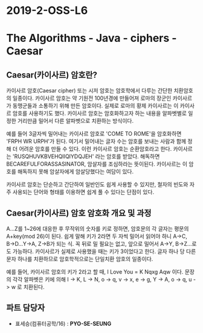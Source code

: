 # 2019-2-OSS-L6
# The Algorithms - Java - ciphers - Caesar

## Caesar(카이사르) 암호란?
카이사르 암호(Caesar cipher) 또는 시저 암호는 암호학에서 다루는 간단한 치환암호의 일종이다. 카이사르 암호는 약 기원전 100년경에 만들어져 로마의 장군인 카이사르가 동맹군들과 소통하기 위해 만든 암호이다. 실제로 로마의 황제 카이사르는 이 카이사르 암호를 사용하기도 했다. 카이사르 암호는 암호화하고자 하는 내용을 알파벳별로 일정한 거리만큼 밀어서 다른 알파벳으로 치환하는 방식이다. 

예를 들어 3글자씩 밀어내는 카이사르 암호로 'COME TO ROME'을 암호화하면 'FRPH WR URPH'가 된다. 여기서 밀어내는 글자 수는 암호를 보내는 사람과 함께 정해 더 어려운 암호를 만들 수 있다. 이런 카이사르 암호는 순환암호라고 한다. 카이사르는 'RUSQHUVKBVEHQIIQIYDQJEH' 라는 암호를 받았다. 해독하면 BECAREFULFORASSASINATOR, 암살자를 조심하라는 뜻이된다. 카이사르는 이 암호를 해독하지 못해 암살자에게 암살당했다는 여담이 있다.

카이사르 암호는 단순하고 간단하여 일반인도 쉽게 사용할 수 있지만, 철자의 빈도와 자주 사용되는 단어와 형태를 이용하면 쉽게 풀 수 있다는 단점이 있다.

## Caesar(카이사르) 암호 암호화 개요 및 과정
A...Z를 1~26에 대응한 후 무작위의 숫자를 키로 정하면, 암호문의 각 글자는 평문의 A+key(mod 26)이 된다. 쉽게 말해 키가 2라면 두 자씩 밀어서 읽어야 하니 A→C, B→D...Y→A, Z→B가 되는 식. 꼭 뒤로 밀 필요는 없고, 앞으로 밀어서 A→Y, B→Z...로도 가능하다. 카이사르가 실제로 사용했을 때는 키가 3이었다고 한다. 글자 하나 당 다른 문자 하나를 치환하므로 암호학적으로는 단일치환 암호의 일종이다.

예를 들어, 카이사르 암호의 키가 2라고 할 때, I Love You = K Nqxg Aqw 이다.
문장의 각각 알파벳은 키에 의해 I -> K, L -> N, o -> q, v -> x, e -> g, Y -> A, o -> q, u -> w 로 치환된다.

## 파트 담당자
- 표세승(컴퓨터공학/16) : **PYO-SE-SEUNG**  
